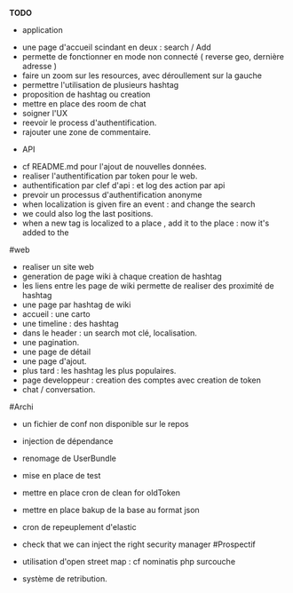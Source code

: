 **TODO**

* application 

- une page d'accueil scindant en deux : search / Add
- permette de fonctionner en mode non connecté ( reverse geo, dernière adresse )
- faire un zoom sur les resources, avec déroullement sur la gauche
- permettre l'utilisation de plusieurs hashtag 
- proposition de hashtag ou creation
- mettre en place des room de chat
- soigner l'UX
- reevoir le process d'authentification.
- rajouter une zone de commentaire.


* API 
- cf README.md pour l'ajout de nouvelles données.
- realiser l'authentification par token pour le web.
- authentification par clef d'api : et log des action par api
- prevoir un processus d'authentification anonyme
- when localization is given fire an event : and change the search 
- we could also log the last positions.
- when a new tag is localized to a place , add it to the place : now it's added to the 

#web

- realiser un site web
- generation de page wiki à chaque creation de hashtag
- les liens entre les page de wiki permette de realiser des proximité de hashtag
- une page par hashtag de wiki
- accueil : une carto
- une timeline : des hashtag
- dans le header : un search mot clé, localisation. 
- une pagination.
- une page de détail
- une page d'ajout.
- plus tard : les hashtag les plus populaires.
- page developpeur : creation des comptes avec creation de token
- chat / conversation.

#Archi 
- un fichier de conf non disponible sur le repos
- injection de dépendance
- renomage de UserBundle 
- mise en place de test
- mettre en place cron de clean for oldToken
- mettre en place bakup de la base au format json
- cron de repeuplement d'elastic
- check that we can inject the right security manager
#Prospectif 

- utilisation d'open street map : cf nominatis php surcouche 
- système de retribution.


